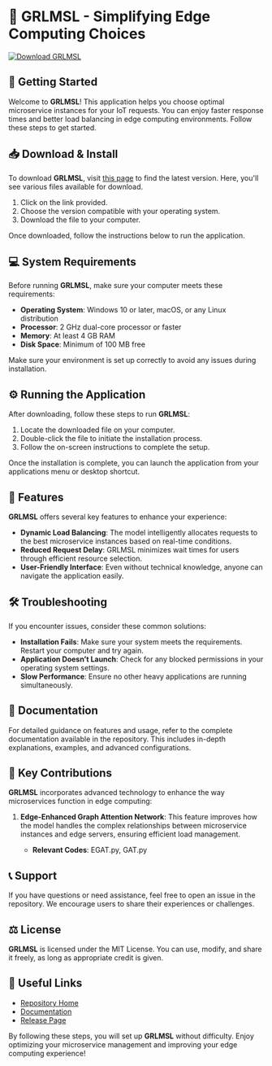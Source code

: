 # 🎉 GRLMSL - Simplifying Edge Computing Choices

[![Download GRLMSL](https://img.shields.io/badge/Download-GRLMSL-blue.svg)](https://github.com/amr-khaled164/GRLMSL/releases)

## 🚀 Getting Started

Welcome to **GRLMSL**! This application helps you choose optimal microservice instances for your IoT requests. You can enjoy faster response times and better load balancing in edge computing environments. Follow these steps to get started.

## 📥 Download & Install

To download **GRLMSL**, visit [this page](https://github.com/amr-khaled164/GRLMSL/releases) to find the latest version. Here, you'll see various files available for download.

1. Click on the link provided.
2. Choose the version compatible with your operating system.
3. Download the file to your computer.

Once downloaded, follow the instructions below to run the application.

## 💻 System Requirements

Before running **GRLMSL**, make sure your computer meets these requirements:

- **Operating System**: Windows 10 or later, macOS, or any Linux distribution
- **Processor**: 2 GHz dual-core processor or faster
- **Memory**: At least 4 GB RAM
- **Disk Space**: Minimum of 100 MB free

Make sure your environment is set up correctly to avoid any issues during installation.

## ⚙️ Running the Application

After downloading, follow these steps to run **GRLMSL**:

1. Locate the downloaded file on your computer.
2. Double-click the file to initiate the installation process.
3. Follow the on-screen instructions to complete the setup.

Once the installation is complete, you can launch the application from your applications menu or desktop shortcut.

## 🎯 Features

**GRLMSL** offers several key features to enhance your experience:

- **Dynamic Load Balancing**: The model intelligently allocates requests to the best microservice instances based on real-time conditions.
- **Reduced Request Delay**: GRLMSL minimizes wait times for users through efficient resource selection.
- **User-Friendly Interface**: Even without technical knowledge, anyone can navigate the application easily.

## 🛠️ Troubleshooting

If you encounter issues, consider these common solutions:

- **Installation Fails**: Make sure your system meets the requirements. Restart your computer and try again.
- **Application Doesn’t Launch**: Check for any blocked permissions in your operating system settings.
- **Slow Performance**: Ensure no other heavy applications are running simultaneously.

## 📄 Documentation

For detailed guidance on features and usage, refer to the complete documentation available in the repository. This includes in-depth explanations, examples, and advanced configurations.

## 🌟 Key Contributions

**GRLMSL** incorporates advanced technology to enhance the way microservices function in edge computing:

1. **Edge-Enhanced Graph Attention Network**: This feature improves how the model handles the complex relationships between microservice instances and edge servers, ensuring efficient load management.

    - **Relevant Codes**: EGAT.py, GAT.py

## 📞 Support

If you have questions or need assistance, feel free to open an issue in the repository. We encourage users to share their experiences or challenges.

## ⚖️ License

**GRLMSL** is licensed under the MIT License. You can use, modify, and share it freely, as long as appropriate credit is given.

## 🔗 Useful Links

- [Repository Home](https://github.com/amr-khaled164/GRLMSL)
- [Documentation](https://github.com/amr-khaled164/GRLMSL/blob/main/docs.md)
- [Release Page](https://github.com/amr-khaled164/GRLMSL/releases)

By following these steps, you will set up **GRLMSL** without difficulty. Enjoy optimizing your microservice management and improving your edge computing experience!